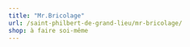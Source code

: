 ```yaml
---
title: "Mr.Bricolage"
url: /saint-philbert-de-grand-lieu/mr-bricolage/
shop: à faire soi-même
---
```

